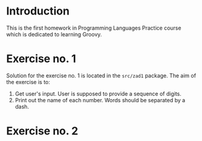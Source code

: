 # Introduction

This is the first homework in Programming Languages Practice course which is dedicated to learning Groovy.

# Exercise no. 1

Solution for the exercise no. 1 is located in the `src/zad1` package. The aim of the exercise is to:
1. Get user's input. User is supposed to provide a sequence of digits.
2. Print out the name of each number. Words should be separated by a dash.

# Exercise no. 2